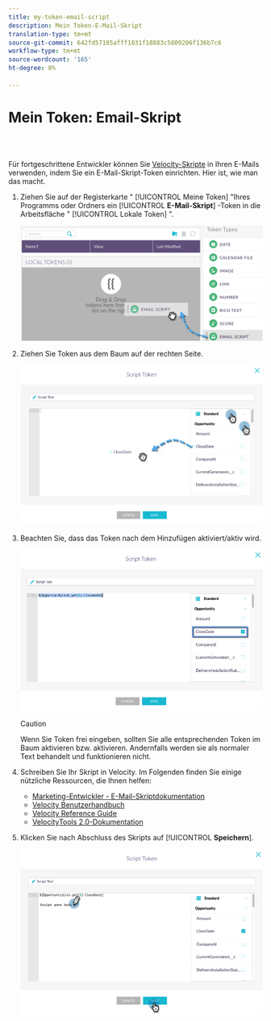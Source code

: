 ```yaml
---
title: my-token-email-script
description: Mein Token-E-Mail-Skript
translation-type: tm+mt
source-git-commit: 642fd57105afff1031f18883c5809206f136b7c6
workflow-type: tm+mt
source-wordcount: '165'
ht-degree: 0%

---
```



# Mein Token: Email-Skript

<br> 

Für fortgeschrittene Entwickler können Sie [Velocity-Skripte](http://velocity.apache.org/engine/1.7/user-guide.html) in Ihren E-Mails verwenden, indem Sie ein E-Mail-Skript-Token einrichten. Hier ist, wie man das macht.

1. Ziehen Sie auf der Registerkarte &quot; [!UICONTROL Meine Token] &quot;Ihres Programms oder Ordners ein [!UICONTROL **E-Mail-Skript**] -Token in die Arbeitsfläche &quot; [!UICONTROL Lokale Token] &quot;.

   ![Bild eins](/help/sky/assets/my-tokens/my-token-email-script/my-token-email-script-1.png)

1. Ziehen Sie Token aus dem Baum auf der rechten Seite.

   ![Bild zwei](/help/sky/assets/my-tokens/my-token-email-script/my-token-email-script-2.png)

1. Beachten Sie, dass das Token nach dem Hinzufügen aktiviert/aktiv wird.

   ![Bild drei](/help/sky/assets/my-tokens/my-token-email-script/my-token-email-script-3.png)

   >[!CAUTION]
   >
   >Wenn Sie Token frei eingeben, sollten Sie alle entsprechenden Token im Baum aktivieren bzw. aktivieren. Andernfalls werden sie als normaler Text behandelt und funktionieren nicht.

1. Schreiben Sie Ihr Skript in Velocity. Im Folgenden finden Sie einige nützliche Ressourcen, die Ihnen helfen:

   * [Marketing-Entwickler - E-Mail-Skriptdokumentation](http://developers.marketo.com/email-scripting/)
   * [Velocity Benutzerhandbuch](http://velocity.apache.org/engine/devel/user-guide.html)
   * [Velocity Reference Guide](http://velocity.apache.org/engine/devel/vtl-reference-guide.html)
   * [VelocityTools 2.0-Dokumentation](http://velocity.apache.org/tools/releases/2.0/javadoc/index.html)

1. Klicken Sie nach Abschluss des Skripts auf [!UICONTROL **Speichern**].

   ![Bild vier](/help/sky/assets/my-tokens/my-token-email-script/my-token-email-script-4.png)
